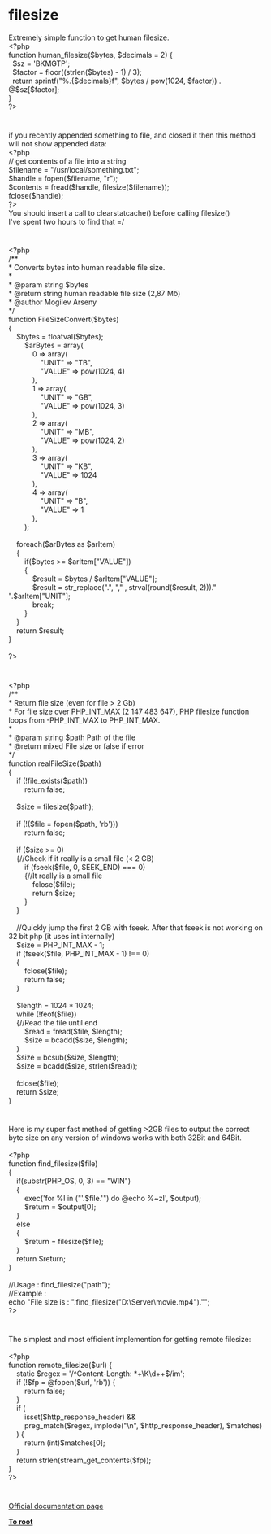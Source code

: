# filesize




<div class="phpcode"><span class="html">
Extremely simple function to get human filesize.<br><span class="default">&lt;?php<br></span><span class="keyword">function </span><span class="default">human_filesize</span><span class="keyword">(</span><span class="default">$bytes</span><span class="keyword">, </span><span class="default">$decimals </span><span class="keyword">= </span><span class="default">2</span><span class="keyword">) {<br>&#xA0; </span><span class="default">$sz </span><span class="keyword">= </span><span class="string">&apos;BKMGTP&apos;</span><span class="keyword">;<br>&#xA0; </span><span class="default">$factor </span><span class="keyword">= </span><span class="default">floor</span><span class="keyword">((</span><span class="default">strlen</span><span class="keyword">(</span><span class="default">$bytes</span><span class="keyword">) - </span><span class="default">1</span><span class="keyword">) / </span><span class="default">3</span><span class="keyword">);<br>&#xA0; return </span><span class="default">sprintf</span><span class="keyword">(</span><span class="string">&quot;%.</span><span class="keyword">{</span><span class="default">$decimals</span><span class="keyword">}</span><span class="string">f&quot;</span><span class="keyword">, </span><span class="default">$bytes </span><span class="keyword">/ </span><span class="default">pow</span><span class="keyword">(</span><span class="default">1024</span><span class="keyword">, </span><span class="default">$factor</span><span class="keyword">)) . @</span><span class="default">$sz</span><span class="keyword">[</span><span class="default">$factor</span><span class="keyword">];<br>}<br></span><span class="default">?&gt;</span>
</span>
</div>
  

#


<div class="phpcode"><span class="html">
if you recently appended something to file, and closed it then this method will not show appended data:<br><span class="default">&lt;?php<br></span><span class="comment">// get contents of a file into a string<br></span><span class="default">$filename </span><span class="keyword">= </span><span class="string">&quot;/usr/local/something.txt&quot;</span><span class="keyword">;<br></span><span class="default">$handle </span><span class="keyword">= </span><span class="default">fopen</span><span class="keyword">(</span><span class="default">$filename</span><span class="keyword">, </span><span class="string">&quot;r&quot;</span><span class="keyword">);<br></span><span class="default">$contents </span><span class="keyword">= </span><span class="default">fread</span><span class="keyword">(</span><span class="default">$handle</span><span class="keyword">, </span><span class="default">filesize</span><span class="keyword">(</span><span class="default">$filename</span><span class="keyword">));<br></span><span class="default">fclose</span><span class="keyword">(</span><span class="default">$handle</span><span class="keyword">);<br></span><span class="default">?&gt;<br></span>You should insert a call to clearstatcache() before calling filesize()<br>I&apos;ve spent two hours to find that =/</span>
</div>
  

#


<div class="phpcode"><span class="html">
<span class="default">&lt;?php<br></span><span class="comment">/** <br>* Converts bytes into human readable file size. <br>* <br>* @param string $bytes <br>* @return string human readable file size (2,87 &#x41C;&#x431;)<br>* @author Mogilev Arseny <br>*/ <br></span><span class="keyword">function </span><span class="default">FileSizeConvert</span><span class="keyword">(</span><span class="default">$bytes</span><span class="keyword">)<br>{<br>&#xA0; &#xA0; </span><span class="default">$bytes </span><span class="keyword">= </span><span class="default">floatval</span><span class="keyword">(</span><span class="default">$bytes</span><span class="keyword">);<br>&#xA0; &#xA0; &#xA0; &#xA0; </span><span class="default">$arBytes </span><span class="keyword">= array(<br>&#xA0; &#xA0; &#xA0; &#xA0; &#xA0; &#xA0; </span><span class="default">0 </span><span class="keyword">=&gt; array(<br>&#xA0; &#xA0; &#xA0; &#xA0; &#xA0; &#xA0; &#xA0; &#xA0; </span><span class="string">&quot;UNIT&quot; </span><span class="keyword">=&gt; </span><span class="string">&quot;TB&quot;</span><span class="keyword">,<br>&#xA0; &#xA0; &#xA0; &#xA0; &#xA0; &#xA0; &#xA0; &#xA0; </span><span class="string">&quot;VALUE&quot; </span><span class="keyword">=&gt; </span><span class="default">pow</span><span class="keyword">(</span><span class="default">1024</span><span class="keyword">, </span><span class="default">4</span><span class="keyword">)<br>&#xA0; &#xA0; &#xA0; &#xA0; &#xA0; &#xA0; ),<br>&#xA0; &#xA0; &#xA0; &#xA0; &#xA0; &#xA0; </span><span class="default">1 </span><span class="keyword">=&gt; array(<br>&#xA0; &#xA0; &#xA0; &#xA0; &#xA0; &#xA0; &#xA0; &#xA0; </span><span class="string">&quot;UNIT&quot; </span><span class="keyword">=&gt; </span><span class="string">&quot;GB&quot;</span><span class="keyword">,<br>&#xA0; &#xA0; &#xA0; &#xA0; &#xA0; &#xA0; &#xA0; &#xA0; </span><span class="string">&quot;VALUE&quot; </span><span class="keyword">=&gt; </span><span class="default">pow</span><span class="keyword">(</span><span class="default">1024</span><span class="keyword">, </span><span class="default">3</span><span class="keyword">)<br>&#xA0; &#xA0; &#xA0; &#xA0; &#xA0; &#xA0; ),<br>&#xA0; &#xA0; &#xA0; &#xA0; &#xA0; &#xA0; </span><span class="default">2 </span><span class="keyword">=&gt; array(<br>&#xA0; &#xA0; &#xA0; &#xA0; &#xA0; &#xA0; &#xA0; &#xA0; </span><span class="string">&quot;UNIT&quot; </span><span class="keyword">=&gt; </span><span class="string">&quot;MB&quot;</span><span class="keyword">,<br>&#xA0; &#xA0; &#xA0; &#xA0; &#xA0; &#xA0; &#xA0; &#xA0; </span><span class="string">&quot;VALUE&quot; </span><span class="keyword">=&gt; </span><span class="default">pow</span><span class="keyword">(</span><span class="default">1024</span><span class="keyword">, </span><span class="default">2</span><span class="keyword">)<br>&#xA0; &#xA0; &#xA0; &#xA0; &#xA0; &#xA0; ),<br>&#xA0; &#xA0; &#xA0; &#xA0; &#xA0; &#xA0; </span><span class="default">3 </span><span class="keyword">=&gt; array(<br>&#xA0; &#xA0; &#xA0; &#xA0; &#xA0; &#xA0; &#xA0; &#xA0; </span><span class="string">&quot;UNIT&quot; </span><span class="keyword">=&gt; </span><span class="string">&quot;KB&quot;</span><span class="keyword">,<br>&#xA0; &#xA0; &#xA0; &#xA0; &#xA0; &#xA0; &#xA0; &#xA0; </span><span class="string">&quot;VALUE&quot; </span><span class="keyword">=&gt; </span><span class="default">1024<br>&#xA0; &#xA0; &#xA0; &#xA0; &#xA0; &#xA0; </span><span class="keyword">),<br>&#xA0; &#xA0; &#xA0; &#xA0; &#xA0; &#xA0; </span><span class="default">4 </span><span class="keyword">=&gt; array(<br>&#xA0; &#xA0; &#xA0; &#xA0; &#xA0; &#xA0; &#xA0; &#xA0; </span><span class="string">&quot;UNIT&quot; </span><span class="keyword">=&gt; </span><span class="string">&quot;B&quot;</span><span class="keyword">,<br>&#xA0; &#xA0; &#xA0; &#xA0; &#xA0; &#xA0; &#xA0; &#xA0; </span><span class="string">&quot;VALUE&quot; </span><span class="keyword">=&gt; </span><span class="default">1<br>&#xA0; &#xA0; &#xA0; &#xA0; &#xA0; &#xA0; </span><span class="keyword">),<br>&#xA0; &#xA0; &#xA0; &#xA0; );<br><br>&#xA0; &#xA0; foreach(</span><span class="default">$arBytes </span><span class="keyword">as </span><span class="default">$arItem</span><span class="keyword">)<br>&#xA0; &#xA0; {<br>&#xA0; &#xA0; &#xA0; &#xA0; if(</span><span class="default">$bytes </span><span class="keyword">&gt;= </span><span class="default">$arItem</span><span class="keyword">[</span><span class="string">&quot;VALUE&quot;</span><span class="keyword">])<br>&#xA0; &#xA0; &#xA0; &#xA0; {<br>&#xA0; &#xA0; &#xA0; &#xA0; &#xA0; &#xA0; </span><span class="default">$result </span><span class="keyword">= </span><span class="default">$bytes </span><span class="keyword">/ </span><span class="default">$arItem</span><span class="keyword">[</span><span class="string">&quot;VALUE&quot;</span><span class="keyword">];<br>&#xA0; &#xA0; &#xA0; &#xA0; &#xA0; &#xA0; </span><span class="default">$result </span><span class="keyword">= </span><span class="default">str_replace</span><span class="keyword">(</span><span class="string">&quot;.&quot;</span><span class="keyword">, </span><span class="string">&quot;,&quot; </span><span class="keyword">, </span><span class="default">strval</span><span class="keyword">(</span><span class="default">round</span><span class="keyword">(</span><span class="default">$result</span><span class="keyword">, </span><span class="default">2</span><span class="keyword">))).</span><span class="string">&quot; &quot;</span><span class="keyword">.</span><span class="default">$arItem</span><span class="keyword">[</span><span class="string">&quot;UNIT&quot;</span><span class="keyword">];<br>&#xA0; &#xA0; &#xA0; &#xA0; &#xA0; &#xA0; break;<br>&#xA0; &#xA0; &#xA0; &#xA0; }<br>&#xA0; &#xA0; }<br>&#xA0; &#xA0; return </span><span class="default">$result</span><span class="keyword">;<br>}<br><br></span><span class="default">?&gt;</span>
</span>
</div>
  

#


<div class="phpcode"><span class="html">
<span class="default">&lt;?php<br></span><span class="comment">/**<br> * Return file size (even for file &gt; 2 Gb)<br> * For file size over PHP_INT_MAX (2 147 483 647), PHP filesize function loops from -PHP_INT_MAX to PHP_INT_MAX.<br> *<br> * @param string $path Path of the file<br> * @return mixed File size or false if error<br> */<br></span><span class="keyword">function </span><span class="default">realFileSize</span><span class="keyword">(</span><span class="default">$path</span><span class="keyword">)<br>{<br>&#xA0; &#xA0; if (!</span><span class="default">file_exists</span><span class="keyword">(</span><span class="default">$path</span><span class="keyword">))<br>&#xA0; &#xA0; &#xA0; &#xA0; return </span><span class="default">false</span><span class="keyword">;<br><br>&#xA0; &#xA0; </span><span class="default">$size </span><span class="keyword">= </span><span class="default">filesize</span><span class="keyword">(</span><span class="default">$path</span><span class="keyword">);<br>&#xA0; &#xA0; <br>&#xA0; &#xA0; if (!(</span><span class="default">$file </span><span class="keyword">= </span><span class="default">fopen</span><span class="keyword">(</span><span class="default">$path</span><span class="keyword">, </span><span class="string">&apos;rb&apos;</span><span class="keyword">)))<br>&#xA0; &#xA0; &#xA0; &#xA0; return </span><span class="default">false</span><span class="keyword">;<br>&#xA0; &#xA0; <br>&#xA0; &#xA0; if (</span><span class="default">$size </span><span class="keyword">&gt;= </span><span class="default">0</span><span class="keyword">)<br>&#xA0; &#xA0; {</span><span class="comment">//Check if it really is a small file (&lt; 2 GB)<br>&#xA0; &#xA0; &#xA0; &#xA0; </span><span class="keyword">if (</span><span class="default">fseek</span><span class="keyword">(</span><span class="default">$file</span><span class="keyword">, </span><span class="default">0</span><span class="keyword">, </span><span class="default">SEEK_END</span><span class="keyword">) === </span><span class="default">0</span><span class="keyword">)<br>&#xA0; &#xA0; &#xA0; &#xA0; {</span><span class="comment">//It really is a small file<br>&#xA0; &#xA0; &#xA0; &#xA0; &#xA0; &#xA0; </span><span class="default">fclose</span><span class="keyword">(</span><span class="default">$file</span><span class="keyword">);<br>&#xA0; &#xA0; &#xA0; &#xA0; &#xA0; &#xA0; return </span><span class="default">$size</span><span class="keyword">;<br>&#xA0; &#xA0; &#xA0; &#xA0; }<br>&#xA0; &#xA0; }<br>&#xA0; &#xA0; <br>&#xA0; &#xA0; </span><span class="comment">//Quickly jump the first 2 GB with fseek. After that fseek is not working on 32 bit php (it uses int internally)<br>&#xA0; &#xA0; </span><span class="default">$size </span><span class="keyword">= </span><span class="default">PHP_INT_MAX </span><span class="keyword">- </span><span class="default">1</span><span class="keyword">;<br>&#xA0; &#xA0; if (</span><span class="default">fseek</span><span class="keyword">(</span><span class="default">$file</span><span class="keyword">, </span><span class="default">PHP_INT_MAX </span><span class="keyword">- </span><span class="default">1</span><span class="keyword">) !== </span><span class="default">0</span><span class="keyword">)<br>&#xA0; &#xA0; {<br>&#xA0; &#xA0; &#xA0; &#xA0; </span><span class="default">fclose</span><span class="keyword">(</span><span class="default">$file</span><span class="keyword">);<br>&#xA0; &#xA0; &#xA0; &#xA0; return </span><span class="default">false</span><span class="keyword">;<br>&#xA0; &#xA0; }<br>&#xA0; &#xA0; <br>&#xA0; &#xA0; </span><span class="default">$length </span><span class="keyword">= </span><span class="default">1024 </span><span class="keyword">* </span><span class="default">1024</span><span class="keyword">;<br>&#xA0; &#xA0; while (!</span><span class="default">feof</span><span class="keyword">(</span><span class="default">$file</span><span class="keyword">))<br>&#xA0; &#xA0; {</span><span class="comment">//Read the file until end<br>&#xA0; &#xA0; &#xA0; &#xA0; </span><span class="default">$read </span><span class="keyword">= </span><span class="default">fread</span><span class="keyword">(</span><span class="default">$file</span><span class="keyword">, </span><span class="default">$length</span><span class="keyword">);<br>&#xA0; &#xA0; &#xA0; &#xA0; </span><span class="default">$size </span><span class="keyword">= </span><span class="default">bcadd</span><span class="keyword">(</span><span class="default">$size</span><span class="keyword">, </span><span class="default">$length</span><span class="keyword">);<br>&#xA0; &#xA0; }<br>&#xA0; &#xA0; </span><span class="default">$size </span><span class="keyword">= </span><span class="default">bcsub</span><span class="keyword">(</span><span class="default">$size</span><span class="keyword">, </span><span class="default">$length</span><span class="keyword">);<br>&#xA0; &#xA0; </span><span class="default">$size </span><span class="keyword">= </span><span class="default">bcadd</span><span class="keyword">(</span><span class="default">$size</span><span class="keyword">, </span><span class="default">strlen</span><span class="keyword">(</span><span class="default">$read</span><span class="keyword">));<br>&#xA0; &#xA0; <br>&#xA0; &#xA0; </span><span class="default">fclose</span><span class="keyword">(</span><span class="default">$file</span><span class="keyword">);<br>&#xA0; &#xA0; return </span><span class="default">$size</span><span class="keyword">;<br>}</span>
</span>
</div>
  

#


<div class="phpcode"><span class="html">
Here is my super fast method of getting &gt;2GB files to output the correct byte size on any version of windows works with both 32Bit and 64Bit.<br><br><span class="default">&lt;?php<br></span><span class="keyword">function </span><span class="default">find_filesize</span><span class="keyword">(</span><span class="default">$file</span><span class="keyword">)<br>{<br>&#xA0; &#xA0; if(</span><span class="default">substr</span><span class="keyword">(</span><span class="default">PHP_OS</span><span class="keyword">, </span><span class="default">0</span><span class="keyword">, </span><span class="default">3</span><span class="keyword">) == </span><span class="string">&quot;WIN&quot;</span><span class="keyword">)<br>&#xA0; &#xA0; {<br>&#xA0; &#xA0; &#xA0; &#xA0; </span><span class="default">exec</span><span class="keyword">(</span><span class="string">&apos;for %I in (&quot;&apos;</span><span class="keyword">.</span><span class="default">$file</span><span class="keyword">.</span><span class="string">&apos;&quot;) do @echo %~zI&apos;</span><span class="keyword">, </span><span class="default">$output</span><span class="keyword">);<br>&#xA0; &#xA0; &#xA0; &#xA0; </span><span class="default">$return </span><span class="keyword">= </span><span class="default">$output</span><span class="keyword">[</span><span class="default">0</span><span class="keyword">];<br>&#xA0; &#xA0; }<br>&#xA0; &#xA0; else<br>&#xA0; &#xA0; {<br>&#xA0; &#xA0; &#xA0; &#xA0; </span><span class="default">$return </span><span class="keyword">= </span><span class="default">filesize</span><span class="keyword">(</span><span class="default">$file</span><span class="keyword">);<br>&#xA0; &#xA0; }<br>&#xA0; &#xA0; return </span><span class="default">$return</span><span class="keyword">;<br>}<br><br></span><span class="comment">//Usage : find_filesize(&quot;path&quot;);<br>//Example :<br></span><span class="keyword">echo </span><span class="string">&quot;File size is : &quot;</span><span class="keyword">.</span><span class="default">find_filesize</span><span class="keyword">(</span><span class="string">&quot;D:\Server\movie.mp4&quot;</span><span class="keyword">).</span><span class="string">&quot;&quot;</span><span class="keyword">;<br></span><span class="default">?&gt;</span>
</span>
</div>
  

#


<div class="phpcode"><span class="html">
The simplest and most efficient implemention for getting remote filesize:<br><br><span class="default">&lt;?php<br></span><span class="keyword">function </span><span class="default">remote_filesize</span><span class="keyword">(</span><span class="default">$url</span><span class="keyword">) {<br>&#xA0; &#xA0; static </span><span class="default">$regex </span><span class="keyword">= </span><span class="string">&apos;/^Content-Length: *+\K\d++$/im&apos;</span><span class="keyword">;<br>&#xA0; &#xA0; if (!</span><span class="default">$fp </span><span class="keyword">= @</span><span class="default">fopen</span><span class="keyword">(</span><span class="default">$url</span><span class="keyword">, </span><span class="string">&apos;rb&apos;</span><span class="keyword">)) {<br>&#xA0; &#xA0; &#xA0; &#xA0; return </span><span class="default">false</span><span class="keyword">;<br>&#xA0; &#xA0; }<br>&#xA0; &#xA0; if (<br>&#xA0; &#xA0; &#xA0; &#xA0; isset(</span><span class="default">$http_response_header</span><span class="keyword">) &amp;&amp;<br>&#xA0; &#xA0; &#xA0; &#xA0; </span><span class="default">preg_match</span><span class="keyword">(</span><span class="default">$regex</span><span class="keyword">, </span><span class="default">implode</span><span class="keyword">(</span><span class="string">&quot;\n&quot;</span><span class="keyword">, </span><span class="default">$http_response_header</span><span class="keyword">), </span><span class="default">$matches</span><span class="keyword">)<br>&#xA0; &#xA0; ) {<br>&#xA0; &#xA0; &#xA0; &#xA0; return (int)</span><span class="default">$matches</span><span class="keyword">[</span><span class="default">0</span><span class="keyword">];<br>&#xA0; &#xA0; }<br>&#xA0; &#xA0; return </span><span class="default">strlen</span><span class="keyword">(</span><span class="default">stream_get_contents</span><span class="keyword">(</span><span class="default">$fp</span><span class="keyword">));<br>}<br></span><span class="default">?&gt;</span>
</span>
</div>
  

#

[Official documentation page](https://www.php.net/manual/en/function.filesize.php)

**[To root](/README.md)**